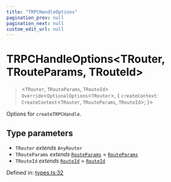 ```yaml
---
title: "TRPCHandleOptions"
pagination_prev: null
pagination_next: null
custom_edit_url: null
---
```


# TRPCHandleOptions<TRouter, TRouteParams, TRouteId\>

> <`TRouter`, `TRouteParams`, `TRouteId`\> `Override`<`OptionalOptions`<`TRouter`\>, {
    `createContext`: `CreateContext`<`TRouter`, `TRouteParams`, `TRouteId`\>;
}\>

Options for `createTRPCHandle`.

## Type parameters

- `TRouter` *extends* `AnyRouter`
- `TRouteParams` *extends* [`RouteParams`](RouteParams.md) = [`RouteParams`](RouteParams.md)
- `TRouteId` *extends* [`RouteId`](RouteId.md) = [`RouteId`](RouteId.md)

Defined in:  [types.ts:32](https://github.com/bevm0/trpc-svelte-toolbox/blob/9479c80/packages/trpc-sveltekit/src/types.ts#L32)
